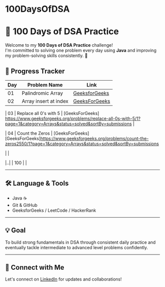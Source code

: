 # 100DaysOfDSA
# 🧠 100 Days of DSA Practice

Welcome to my **100 Days of DSA Practice** challenge!  
I'm committed to solving one problem every day using **Java** and improving my problem-solving skills consistently. 🚀

## 📅 Progress Tracker

| Day | Problem Name              | Link                               
|-----|---------------------------|------------------------------------------------------------------------------------------------------
| 01  | Palindromic Array         | [GeeksforGeeks](https://www.geeksforgeeks.org/problems/palindromic-array-1587115620/) 
| 02  |    Array insert at index  |[GeeksForGeeks](https://www.geeksforgeeks.org/problems/array-insert-at-index/1?page=2&category=Arrays&difficulty=Basic&sortBy=submissions)

| 03 |     Replace all 0's with 5      | [GeeksForGeeks] https://www.geeksforgeeks.org/problems/replace-all-0s-with-5/1?page=1&category=Arrays&status=solved&sortBy=submissions                     |    
                                                          
| 04  |     Count the Zeros       | [GeeksForGeeks][GeeksForGeeks]https://www.geeksforgeeks.org/problems/count-the-zeros2550/1?page=1&category=Arrays&status=solved&sortBy=submissions
                                                         
|  |   

|..|
| 100 |                           |                                   

---

## 🛠 Language & Tools

- Java ☕
- Git & GitHub
- GeeksforGeeks / LeetCode / HackerRank

---

## 💡 Goal

To build strong fundamentals in DSA through consistent daily practice and eventually tackle intermediate to advanced level problems confidently.

---

## 🔗 Connect with Me

Let's connect on [LinkedIn](www.linkedin.com/in/bhavana-shree-bs) for updates and collaborations!

